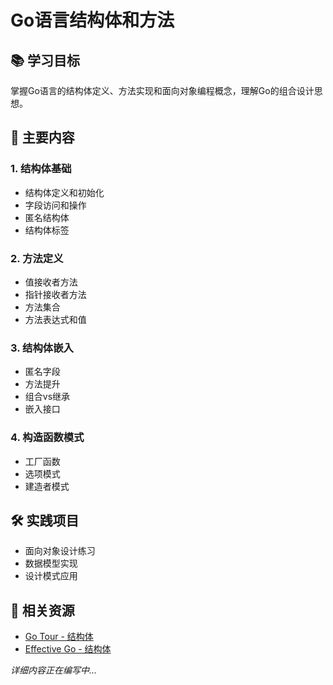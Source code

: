 # Go语言结构体和方法

## 📚 学习目标
掌握Go语言的结构体定义、方法实现和面向对象编程概念，理解Go的组合设计思想。

## 🎯 主要内容

### 1. 结构体基础
- 结构体定义和初始化
- 字段访问和操作
- 匿名结构体
- 结构体标签

### 2. 方法定义
- 值接收者方法
- 指针接收者方法
- 方法集合
- 方法表达式和值

### 3. 结构体嵌入
- 匿名字段
- 方法提升
- 组合vs继承
- 嵌入接口

### 4. 构造函数模式
- 工厂函数
- 选项模式
- 建造者模式

## 🛠️ 实践项目
- 面向对象设计练习
- 数据模型实现
- 设计模式应用

## 📖 相关资源
- [Go Tour - 结构体](https://tour.golang.org/moretypes/2)
- [Effective Go - 结构体](https://golang.org/doc/effective_go.html#composite_literals)

*详细内容正在编写中...*
